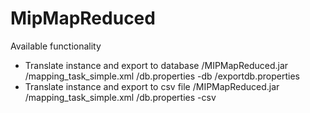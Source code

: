 # MipMapReduced
Available functionality
- Translate instance and export to database
<path to jar>/MIPMapReduced.jar <path to mapping task>/mapping_task_simple.xml <path to database config file>/db.properties -db 
<path to export database config file>/exportdb.properties
- Translate instance and export to csv file
<path to jar>/MIPMapReduced.jar <path to mapping task>/mapping_task_simple.xml <path to database config file>/db.properties -csv 
<path to export folder>
